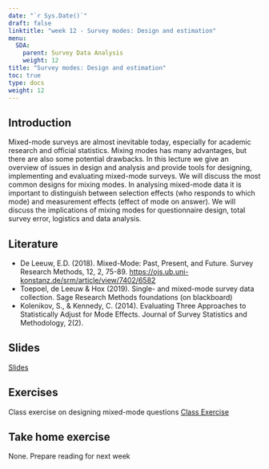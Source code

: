 ```yaml
---
date: "`r Sys.Date()`"
draft: false
linktitle: "week 12 - Survey modes: Design and estimation"
menu:
  SDA:
    parent: Survey Data Analysis
    weight: 12
title: "Survey modes: Design and estimation"
toc: true
type: docs
weight: 12
---
```


## Introduction

Mixed-mode surveys are almost inevitable today, especially for academic research and official statistics. Mixing modes has many advantages, but there are also some potential drawbacks. In this lecture we give an overview of issues in design and analysis and provide tools for designing, implementing and evaluating mixed-mode surveys. We will discuss the most common designs for mixing modes. In analysing mixed-mode data it is important to distinguish between selection effects (who responds to which mode) and measurement effects (effect of mode on answer). We will discuss the implications of mixing modes for questionnaire design, total survey error, logistics and data analysis.

## Literature

- De Leeuw, E.D. (2018). Mixed-Mode: Past, Present, and Future. Survey Research Methods, 12, 2, 75-89. https://ojs.ub.uni-konstanz.de/srm/article/view/7402/6582
- Toepoel, de Leeuw & Hox (2019). Single- and mixed-mode survey data collection. Sage Research Methods foundations (on blackboard)
- Kolenikov, S., & Kennedy, C. (2014). Evaluating Three Approaches to Statistically Adjust for Mode Effects. Journal of Survey Statistics and Methodology, 2(2).


## Slides

[Slides](/files/SDA/lecture_week_48_mixedmode.pdf)

## Exercises
Class exercise on designing mixed-mode questions
[Class Exercise](/files/SDA/class_exercise_week_48.pdf)

## Take home exercise
None. Prepare reading for next week


